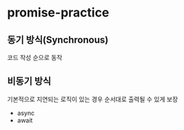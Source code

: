 # promise-practice

## 동기 방식(Synchronous)

코드 작성 순으로 동작

## 비동기 방식

기본적으로 지연되는 로직이 있는 경우 순서대로 출력될 수 있게 보장

- async
- await
